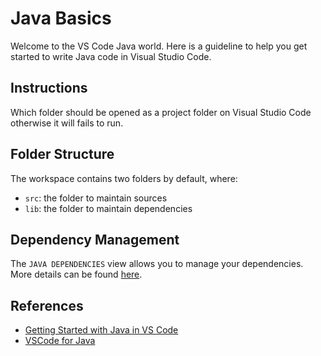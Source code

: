 # Java Basics

Welcome to the VS Code Java world. Here is a guideline to help you get started to write Java code in Visual Studio Code.

## Instructions

Which folder should be opened as a project folder on Visual Studio Code otherwise it will fails to run.

## Folder Structure

The workspace contains two folders by default, where:

- `src`: the folder to maintain sources
- `lib`: the folder to maintain dependencies

## Dependency Management

The `JAVA DEPENDENCIES` view allows you to manage your dependencies. More details can be found [here](https://github.com/microsoft/vscode-java-pack/blob/master/release-notes/v0.9.0.md#work-with-jar-files-directly).

## References

- [Getting Started with Java in VS Code](https://code.visualstudio.com/docs/java/java-tutorial)
- [VSCode for Java](https://docs.google.com/presentation/d/1QXBWjX9oMz9hGn0SaVDaSHrn8S3HYCL9mEeLdrDUvWE/edit#slide=id.p)
